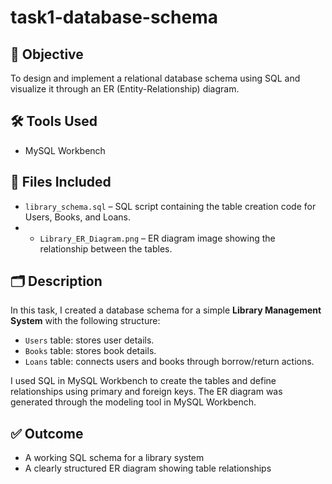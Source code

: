# task1-database-schema
## 📌 Objective
To design and implement a relational database schema using SQL and visualize it through an ER (Entity-Relationship) diagram.

## 🛠️ Tools Used
- MySQL Workbench

## 📁 Files Included
- `library_schema.sql` – SQL script containing the table creation code for Users, Books, and Loans.
- - `Library_ER_Diagram.png` – ER diagram image showing the relationship between the tables.

## 🗂️ Description
In this task, I created a database schema for a simple **Library Management System** with the following structure:

- `Users` table: stores user details.
- `Books` table: stores book details.
- `Loans` table: connects users and books through borrow/return actions.

I used SQL in MySQL Workbench to create the tables and define relationships using primary and foreign keys. The ER diagram was generated through the modeling tool in MySQL Workbench.

## ✅ Outcome
- A working SQL schema for a library system
- A clearly structured ER diagram showing table relationships

